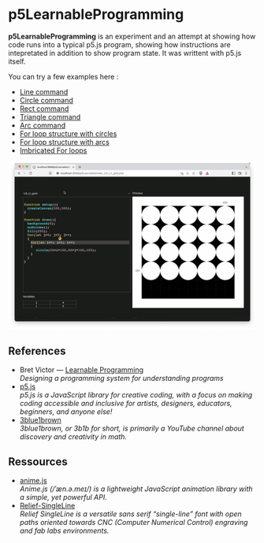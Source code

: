# p5LearnableProgramming

**p5LearnableProgramming** is an experiment and an attempt at showing how code runs into a typical p5.js program, showing how instructions are intepretated in addition to show program state. It was writtent with p5.js itself. 

You can try a few examples here : 
* [Line command](https://v3ga.net/p5LearnableProgramming/index_U2_L2_lines.php)
* [Circle command](https://v3ga.net/p5LearnableProgramming/index_U2_L2_circles.php)
* [Rect command](https://v3ga.net/p5LearnableProgramming/index_U2_L2_rects.php)
* [Triangle command](https://v3ga.net/p5LearnableProgramming/index_U2_L2_triangle.php)
* [Arc command](https://v3ga.net/p5LearnableProgramming/index_U2_L2_arcs.php)
* [For loop structure with circles](https://v3ga.net/p5LearnableProgramming/index_U2_L2_loop.php) 
* [For loop structure with arcs](https://v3ga.net/p5LearnableProgramming/index_U2_L2_loop_arcs.php) 
* [Imbricated For loops](https://v3ga.net/p5LearnableProgramming/index_U3_L1_grid.php)

<img src="p5Learnable_grid.jpg" />

## References
* Bret Victor — [Learnable Programming](http://worrydream.com/LearnableProgramming/)<br />*Designing a programming system for understanding programs*
* [p5.js](https://p5js.org/)<br />*p5.js is a JavaScript library for creative coding, with a focus on making coding accessible and inclusive for artists, designers, educators, beginners, and anyone else!*
* [3blue1brown](https://www.3blue1brown.com/)<br />*3blue1brown, or 3b1b for short, is primarily a YouTube channel about discovery and creativity in math.*

## Ressources
* [anime.js](https://animejs.com/)<br />*Anime.js (/ˈæn.ə.meɪ/) is a lightweight JavaScript animation library with a simple, yet powerful API.*
* [Relief-SingleLine](https://github.com/isdat-type/Relief-SingleLine)<br />*Relief SingleLine is a versatile sans serif “single-line” font with open paths oriented towards CNC (Computer Numerical Control) engraving and fab labs environments.*
